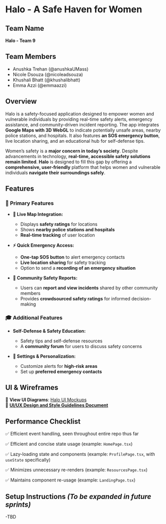 # Halo - A Safe Haven for Women  

## Team Name  
**Halo - Team 9**  

## Team Members  
- Anushka Trehan (@anushkaUMass)
- Nicole Dsouza (@nicoleadsouza)  
- Khushali Bhatt (@khushalibhatt)  
- Emma Azzi (@emmaazzi)  

## Overview  
Halo is a safety-focused application designed to empower women and vulnerable individuals by providing real-time safety alerts, emergency assistance, and community-driven incident reporting. The app integrates **Google Maps with 3D WebGL** to indicate potentially unsafe areas, nearby police stations, and hospitals. It also features **an SOS emergency button**, live location sharing, and an educational hub for self-defense tips.  

Women’s safety is a **major concern in today’s society**. Despite advancements in technology, **real-time, accessible safety solutions remain limited**. **Halo** is designed to fill this gap by offering a **comprehensive, user-friendly** platform that helps women and vulnerable individuals **navigate their surroundings safely**.  

## Features  
### 🚨 **Primary Features**  
- **📍 Live Map Integration:**  
  - Displays **safety ratings** for locations  
  - Shows **nearby police stations and hospitals**  
  - **Real-time tracking** of user location  

- **⚡ Quick Emergency Access:**  
  - **One-tap SOS button** to alert emergency contacts  
  - **Live location sharing** for safety tracking  
  - Option to send a **recording of an emergency situation**  

- **📢 Community Safety Reports:**  
  - Users can **report and view incidents** shared by other community members  
  - Provides **crowdsourced safety ratings** for informed decision-making  

### 🎓 **Additional Features**  
- **Self-Defense & Safety Education:**  
  - Safety tips and self-defense resources  
  - A **community forum** for users to discuss safety concerns  

- **🔧 Settings & Personalization:**  
  - Customize alerts for **high-risk areas**  
  - Set up **preferred emergency contacts**  

## UI & Wireframes  
🔗 **View UI Diagrams**: [Halo UI Mockups](https://indofusion101.my.canva.site/aura)  
🔗 [**UI/UX Design and Style Guidelines Document**](https://docs.google.com/document/d/1aApLlsQjtBCyK8PMQE2-VZDDxHQtR2RwW9_5cpFHGRI/edit?usp=sharing)

## Performance Checklist  
✅ Efficient event handling, seen throughout entire repo thus far

✅ Efficient and concise state usage (example: ```HomePage.tsx```)

✅ Lazy-loading state and components (example: ```ProfilePage.tsx```, with ```useState``` specifically)

✅ Minimizes unnecessary re-renders (example: ```ResourcesPage.tsx```)

✅ Maintains component re-usage (example: ```LandingPage.tsx```)

## Setup Instructions *(To be expanded in future sprints)*  
-TBD
